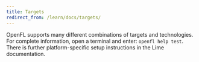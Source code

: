 ```yaml
---
title: Targets
redirect_from: /learn/docs/targets/
---
```


OpenFL supports many different combinations of targets and technologies. For complete information, open a terminal and enter:
`openfl help test`. There is further platform-specific setup instructions in the Lime documentation.
